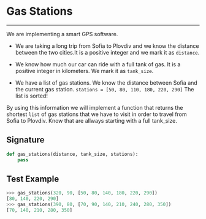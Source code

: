 # Gas Stations
----------

We are implementing a smart GPS software.

- We are taking a long trip from Sofia to Plovdiv and we know the distance between the two cities.It is a positive integer and we mark it as ``distance``.

- We know how much our car can ride with a full tank of gas. It is a positive integer in kilometers. We mark it as ``tank_size``.

- We have a list of gas stations. We know the distance between Sofia and the current gas station. ``stations = [50, 80, 110, 180, 220, 290]`` The list is sorted!

By using this information we will implement a function that returns the shortest `list` of gas stations that we have to visit in order to travel from Sofia to Plovdiv. Know that are allways starting with a full tank_size.

## Signature
```python
def gas_stations(distance, tank_size, stations):
	pass
```

## Test Example
```python
>>> gas_stations(320, 90, [50, 80, 140, 180, 220, 290])
[80, 140, 220, 290]
>>> gas_stations(390, 80, [70, 90, 140, 210, 240, 280, 350])
[70, 140, 210, 280, 350]
```
